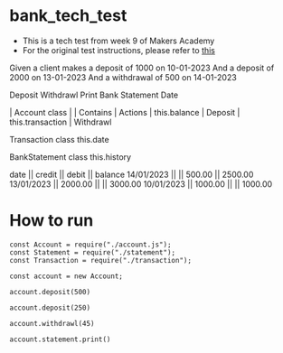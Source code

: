 # bank_tech_test

* This is a tech test from week 9 of Makers Academy
* For the original test instructions, please refer to [this](https://github.com/makersacademy/course/blob/main/individual_challenges/bank_tech_test.md)

Given a client makes a deposit of 1000 on 10-01-2023
And a deposit of 2000 on 13-01-2023
And a withdrawal of 500 on 14-01-2023

Deposit
Withdrawl
Print Bank Statement
Date


| Account class                  |
| Contains          | Actions
| this.balance      | Deposit
| this.transaction  | Withdrawl

Transaction class
this.date

BankStatement class
this.history

date || credit || debit || balance
14/01/2023 || || 500.00 || 2500.00
13/01/2023 || 2000.00 || || 3000.00
10/01/2023 || 1000.00 || || 1000.00

# How to run

```
const Account = require("./account.js");
const Statement = require("./statement");
const Transaction = require("./transaction");

const account = new Account;

account.deposit(500)

account.deposit(250)

account.withdrawl(45)

account.statement.print()
```